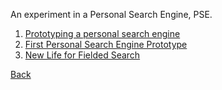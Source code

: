 
<article>

An experiment in a Personal Search Engine, PSE.

1. [Prototyping a personal search engine](/blog/2023/03/07/prototyping-a-personal-search-engine.html)
2. [First Personal Search Engine Prototype](/blog/2023/03/10/first-prototype-pse.html)
3. [New Life for Fielded Search](/blog/2025/04/10/New_Life_for_Fielded_Search.html)

[Back](./)

</article>

